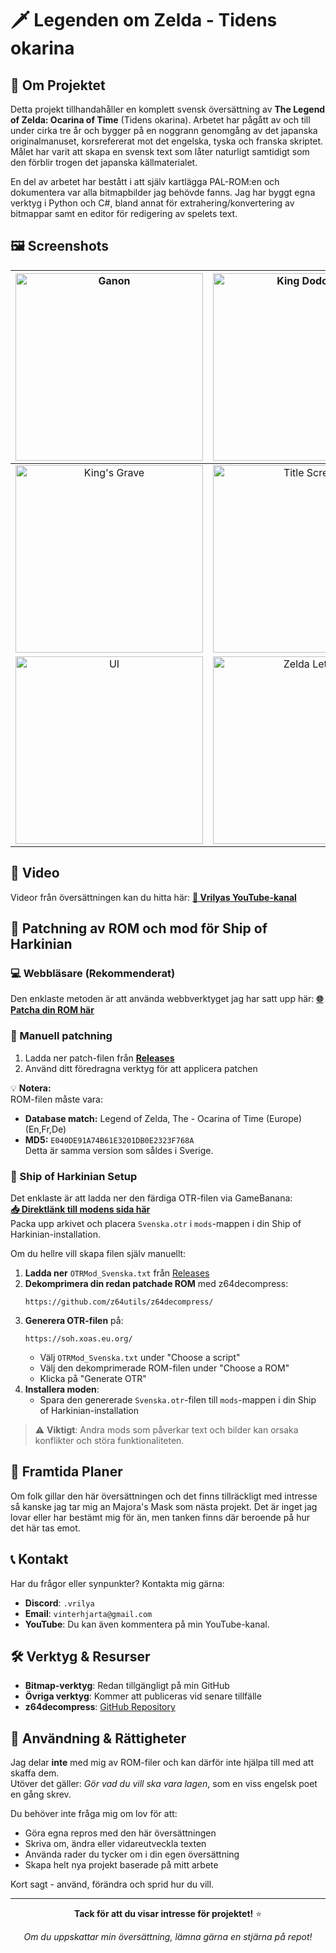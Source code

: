 # 🗡️ Legenden om Zelda - Tidens okarina

## 📖 Om Projektet

Detta projekt tillhandahåller en komplett svensk översättning av **The Legend of Zelda: Ocarina of Time** (Tidens okarina). Arbetet har pågått av och till under cirka tre år och bygger på en noggrann genomgång av det japanska originalmanuset, korsrefererat mot det engelska, tyska och franska skriptet. Målet har varit att skapa en svensk text som låter naturligt samtidigt som den förblir trogen det japanska källmaterialet.

En del av arbetet har bestått i att själv kartlägga PAL-ROM:en och dokumentera var alla bitmapbilder jag behövde fanns. Jag har byggt egna verktyg i Python och C#, bland annat för extrahering/konvertering av bitmappar samt en editor för redigering av spelets text.

## 🖼️ Screenshots

<div align="center">

| <img src="https://vrilya.github.io/ocarinaswe/images/ganon.png" width="300" alt="Ganon"> | <img src="https://vrilya.github.io/ocarinaswe/images/kingdodongo.png" width="300" alt="King Dodongo"> |
|:---:|:---:|
| <img src="https://vrilya.github.io/ocarinaswe/images/kingsgrave.png" width="300" alt="King's Grave"> | <img src="https://vrilya.github.io/ocarinaswe/images/title.png" width="300" alt="Title Screen"> |
| <img src="https://vrilya.github.io/ocarinaswe/images/ui.png" width="300" alt="UI"> | <img src="https://vrilya.github.io/ocarinaswe/images/zeldaletter.png" width="300" alt="Zelda Letter"> |

</div>

## 🎥 Video

Videor från översättningen kan du hitta här:
**[🔗 Vrilyas YouTube-kanal](https://www.youtube.com/@brinkofdeath)**

## 🚀 Patchning av ROM och mod för Ship of Harkinian

### 💻 Webbläsare (Rekommenderat)
Den enklaste metoden är att använda webbverktyget jag har satt upp här:
**[🌐 Patcha din ROM här](https://vrilya.github.io/ocarinaswe/)**

### 📁 Manuell patchning
1. Ladda ner patch-filen från **[Releases](https://github.com/Vrilya/ocarinaswe/releases)**
2. Använd ditt föredragna verktyg för att applicera patchen

💡 **Notera:**  
ROM-filen måste vara:  
- **Database match:** Legend of Zelda, The - Ocarina of Time (Europe) (En,Fr,De)  
- **MD5:** `E040DE91A74B61E3201DB0E2323F768A`  
Detta är samma version som såldes i Sverige.

### 🚢 Ship of Harkinian Setup

Det enklaste är att ladda ner den färdiga OTR-filen via GameBanana:  
**[📥 Direktlänk till modens sida här](https://gamebanana.com/mods/613613)**  
Packa upp arkivet och placera `Svenska.otr` i `mods`-mappen i din Ship of Harkinian-installation.  

Om du hellre vill skapa filen själv manuellt:  

1. **Ladda ner** `OTRMod_Svenska.txt` från [Releases](https://github.com/Vrilya/ocarinaswe/releases)  
2. **Dekomprimera din redan patchade ROM** med z64decompress:  
   ```
   https://github.com/z64utils/z64decompress/
   ```
3. **Generera OTR-filen** på:  
   ```
   https://soh.xoas.eu.org/
   ```
   - Välj `OTRMod_Svenska.txt` under "Choose a script"  
   - Välj den dekomprimerade ROM-filen under "Choose a ROM"  
   - Klicka på "Generate OTR"
4. **Installera moden**:  
   - Spara den genererade `Svenska.otr`-filen till `mods`-mappen i din Ship of Harkinian-installation  

> ⚠️ **Viktigt**: Andra mods som påverkar text och bilder kan orsaka konflikter och störa funktionaliteten.

## 🔮 Framtida Planer

Om folk gillar den här översättningen och det finns tillräckligt med intresse så kanske jag tar mig an Majora's Mask som nästa projekt. Det är inget jag lovar eller har bestämt mig för än, men tanken finns där beroende på hur det här tas emot.

## 📞 Kontakt

Har du frågor eller synpunkter? Kontakta mig gärna:

- **Discord**: `.vrilya`
- **Email**: `vinterhjarta@gmail.com`
- **YouTube**: Du kan även kommentera på min YouTube-kanal.

## 🛠️ Verktyg & Resurser

- **Bitmap-verktyg**: Redan tillgängligt på min GitHub
- **Övriga verktyg**: Kommer att publiceras vid senare tillfälle
- **z64decompress**: [GitHub Repository](https://github.com/z64utils/z64decompress/)

## 📜 Användning & Rättigheter

Jag delar **inte** med mig av ROM-filer och kan därför inte hjälpa till med att skaffa dem.  
Utöver det gäller: *Gör vad du vill ska vara lagen*, som en viss engelsk poet en gång skrev.

Du behöver inte fråga mig om lov för att:  
- Göra egna repros med den här översättningen  
- Skriva om, ändra eller vidareutveckla texten  
- Använda rader du tycker om i din egen översättning  
- Skapa helt nya projekt baserade på mitt arbete  

Kort sagt - använd, förändra och sprid hur du vill.

---

<div align="center">

**Tack för att du visar intresse för projektet!** ⭐

*Om du uppskattar min översättning, lämna gärna en stjärna på repot!*

</div>
